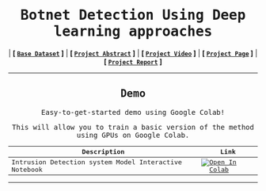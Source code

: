 <div align="center">

<samp>
     
# Botnet Detection Using Deep learning approaches 

</samp>

| **[ [```Base Dataset```](<http://archive.ics.uci.edu/ml/datasets/detection_of_IoT_botnet_attacks_N_BaIoT>) ]** | **[ [```Project Abstract```](<Documentation/Project Abstract.pdf>) ]** | **[ [```Project Video```](<https://youtu.be/TmEgXvH7GrI>) ]** | **[ [```Project Page```](<https://github.com/KiranKumar4225/Dissertation>) ]** | **[ [```Project Report```](<Documentation/Report.pdf>) ]** 


<samp>
 
---


## Demo
     
<samp>  
     
Easy-to-get-started demo using Google Colab!

</samp> 
      
This will allow you to train a basic version of the method using 
GPUs on Google Colab. 

<div align = "center">
     

| Description      | Link |
| ----------- | ----------- |
| Intrusion Detection system Model Interactive Notebook | [![Open In Colab](https://colab.research.google.com/assets/colab-badge.svg)](https://colab.research.google.com/drive/1q6Tii74E-h3tPRI3Vim2hxkUq-SZpIWW)|   
    
</div>
     
---

<samp>
